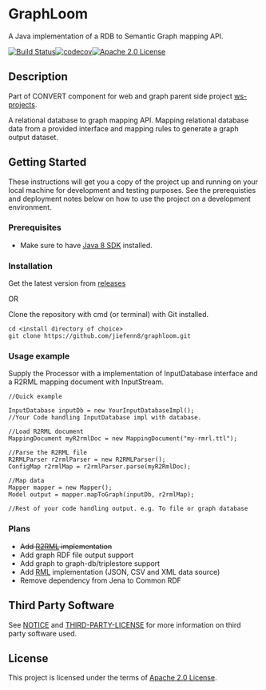 # GraphLoom

A Java implementation of a RDB to Semantic Graph mapping API. 

[![Build Status](https://travis-ci.org/jiefenn8/graphloom.svg?branch=master)](https://travis-ci.org/jiefenn8/graphloom)[![codecov](https://codecov.io/gh/jiefenn8/graphloom/branch/master/graph/badge.svg)](https://codecov.io/gh/jiefenn8/graphloom)[![Apache 2.0 License](https://img.shields.io/badge/license-apache2-green.svg) ](https://github.com/jiefenn8/graphloom/blob/master/LICENSE.md)

## Description

Part of CONVERT component for web and graph parent side project [ws-projects](https://github.com/jiefenn8/ws-projects).

A relational database to graph mapping API. Mapping relational database data from a provided interface and mapping rules to generate a graph output dataset. 

## Getting Started

These instructions will get you a copy of the project up and running on your local machine for development and testing purposes. See the prerequisties and deployment notes below on how to use the project on a development environment.

### Prerequisites

 * Make sure to have [Java 8 SDK](https://www.oracle.com/technetwork/java/javase/downloads/jdk8-downloads-2133151.html) installed.

### Installation

Get the latest version from [releases](https://github.com/jiefenn8/graphloom/releases)

OR

Clone the repository with cmd (or terminal) with Git installed.
```
cd <install directory of choice>
git clone https://github.com/jiefenn8/graphloom.git
```

### Usage example

Supply the Processor with a implementation of InputDatabase interface and a R2RML mapping document with InputStream.
```
//Quick example

InputDatabase inputDb = new YourInputDatabaseImpl();
//Your Code handling InputDatabase impl with database.

//Load R2RML document 
MappingDocument myR2rmlDoc = new MappingDocument("my-rmrl.ttl");

//Parse the R2RML file
R2RMLParser r2rmlParser = new R2RMLParser();
ConfigMap r2rmlMap = r2rmlParser.parse(myR2RmlDoc);

//Map data
Mapper mapper = new Mapper();
Model output = mapper.mapToGraph(inputDb, r2rmlMap);

//Rest of your code handling output. e.g. To file or graph database
```

### Plans

* ~~Add [R2RML](https://www.w3.org/TR/r2rml/) implementation~~
* Add graph RDF file output support
* Add graph to graph-db/triplestore support
* Add [RML](rml.io) implementation (JSON, CSV and XML data source)
* Remove dependency from Jena to Common RDF

## Third Party Software

See [NOTICE](./NOTICE.md) and [THIRD-PARTY-LICENSE](./THIRD-PARTY-LICENSE.md) for more information on third party software used.

## License

This project is licensed under the terms of [Apache 2.0 License](./LICENSE.md). 
